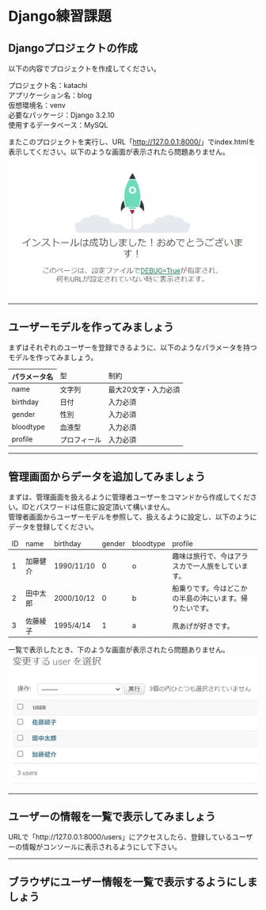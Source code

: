 <h1>Django練習課題</h1>

<h2>Djangoプロジェクトの作成</h2>
以下の内容でプロジェクトを作成してください。<br/>

プロジェクト名：katachi<br/>
アプリケーション名：blog<br/>
仮想環境名：venv<br/>
必要なパッケージ：Django 3.2.10<br/>
使用するデータベース：MySQL

またこのプロジェクトを実行し、URL「<a>http://127.0.0.1:8000/</a>」でindex.htmlを表示してください。以下のような画面が表示されたら問題ありません。
<img src="./forREADME/install.jpg">

<hr>
<h2>ユーザーモデルを作ってみましょう</h2>
まずはそれぞれのユーザーを登録できるように、以下のようなパラメータを持つモデルを作ってみましょう。

<table>
    <thead>
        <tr>
            <th>パラメータ名</th>
            <td>型</td>
            <td>制約</td>
        </tr>
    </thead>
    <tbody>
        <tr>
            <td>name</td>
            <td>文字列</td>
            <td>最大20文字・入力必須</td>
        </tr>
        <tr>
            <td>birthday</td>
            <td>日付</td>
            <td>入力必須</td>
        </tr>
        <tr>
            <td>gender</td>
            <td>性別</td>
            <td>入力必須</td>
        </tr>
        <tr>
            <td>bloodtype</td>
            <td>血液型</td>
            <td>入力必須</td>
        </tr>
        <tr>
            <td>profile</td>
            <td>プロフィール</td>
            <td>入力必須</td>
        </tr>
    </tbody>
</table>
<hr>
<h2>管理画面からデータを追加してみましょう</h2>
まずは、管理画面を扱えるように管理者ユーザーをコマンドから作成してください。IDとパスワードは任意に設定頂いて構いません。</br>
管理者画面からユーザーモデルを参照して、扱えるように設定し、以下のようにデータを登録してください。
<table>
    <thead>
        <tr>
            <td>ID</td>
            <td>name</td>
            <td>birthday</td>
            <td>gender</td>
            <td>bloodtype</td>
            <td>profile</td>
        </tr>
    </thead>
    <tbody>
        <tr>
            <td>1</td>
            <td>加藤健介</td>
            <td>1990/11/10</td>
            <td>0</td>
            <td>o</td>
            <td>趣味は旅行で、今はアラスカで一人旅をしています。</td>
        </tr>
        <tr>
            <td>2</td>
            <td>田中太郎</td>
            <td>2000/10/12</td>
            <td>0</td>
            <td>b</td>
            <td>船乗りです。今はどこかの半島の沖にいます。帰りたいです。</td>
        </tr>
        <tr>
            <td>3</td>
            <td>佐藤綾子</td>
            <td>1995/4/14</td>
            <td>1</td>
            <td>a</td>
            <td>凧あげが好きです。</td>
        </tr>
    </tbody>
</table>

一覧で表示したとき、下のような画面が表示されたら問題ありません。
<img src="./forREADME/profiles.jpg">

<hr>
<h2>ユーザーの情報を一覧で表示してみましょう</h2>
URLで「<a>http://127.0.0.1:8000/users</a>」にアクセスしたら、登録しているユーザーの情報がコンソールに表示されるようにして下さい。

<hr>
<h2>ブラウザにユーザー情報を一覧で表示するようにしましょう</h2>